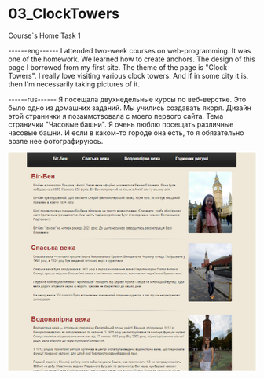 # 03_ClockTowers
Course`s Home Task 1

------eng------ I attended two-week courses on web-programming. It was one of the homework. We learned how to create anchors.
The design of this page I borrowed from my first site.
The theme of the page is "Clock Towers". I really love visiting various clock towers. And if in some city it is, then I'm necessarily taking pictures of it.

------rus------ Я посещала двухнедельные курсы по веб-верстке. Это было одно из домашних заданий. Мы учились cоздавать якоря.
Дизайн этой странички я позаимствовала с моего первого сайта.
Тема странички "Часовые башни". Я очень люблю посещать различные часовые башни. И если в каком-то городе она есть, то я обязательно возле нее фотографируюсь.

![Alt text](site_picture.jpg?raw=true "Title")
